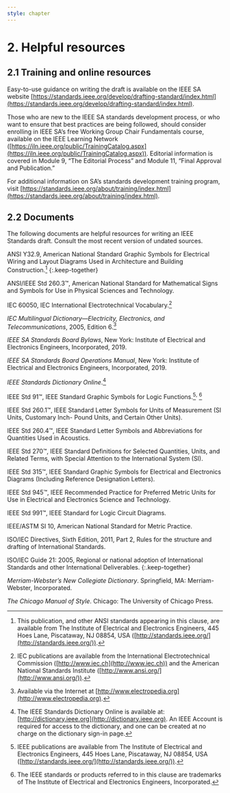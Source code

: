 ```yaml
---
style: chapter
---
```


# 2. Helpful resources

## 2.1 Training and online resources

Easy-to-use guidance on writing the draft is available on the IEEE SA website [https://standards.ieee.org/develop/drafting-standard/index.html](https://standards.ieee.org/develop/drafting-standard/index.html).

Those who are new to the IEEE SA standards development process, or who want to ensure that best practices are being followed, should consider enrolling in IEEE SA’s free Working Group Chair Fundamentals course, available on the IEEE Learning Network ([https://iln.ieee.org/public/TrainingCatalog.aspx](https://iln.ieee.org/public/TrainingCatalog.aspx)). Editorial information is covered in Module 9, “The Editorial Process” and Module 11, “Final Approval and Publication.”

For additional information on SA’s standards development training program, visit [https://standards.ieee.org/about/training/index.html](https://standards.ieee.org/about/training/index.html).

## 2.2 Documents

The following documents are helpful resources for writing an IEEE Standards draft. Consult the most recent version of undated sources.

ANSI Y32.9, American National Standard Graphic Symbols for Electrical Wiring and Layout Diagrams Used in Architecture and Building Construction.[^ANSI-Y32_9]
{:.keep-together}

ANSI/IEEE Std 260.3™, American National Standard for Mathematical Signs and Symbols for Use in Physical Sciences and Technology.

IEC 60050, IEC International Electrotechnical Vocabulary.[^IEC-60050]

*IEC Multilingual Dictionary—Electricity, Electronics, and Telecommunications*, 2005, Edition 6.[^IEC-Multilingual]

*IEEE SA Standards Board Bylaws*, New York: Institute of Electrical and Electronics Engineers, Incorporated, 2019.

*IEEE SA Standards Board Operations Manual*, New York: Institute of Electrical and Electronics Engineers, Incorporated, 2019.

*IEEE Standards Dictionary Online*.[^IEEE-StdDic]

IEEE Std 91™, IEEE Standard Graphic Symbols for Logic Functions.[^IEEE-Std-91]<sup>,</sup> [^IEEE-Std-Sym]

IEEE Std 260.1™, IEEE Standard Letter Symbols for Units of Measurement (SI Units, Customary Inch- Pound Units, and Certain Other Units).

IEEE Std 260.4™, IEEE Standard Letter Symbols and Abbreviations for Quantities Used in Acoustics.

IEEE Std 270™, IEEE Standard Definitions for Selected Quantities, Units, and Related Terms, with Special Attention to the International System (SI).

IEEE Std 315™, IEEE Standard Graphic Symbols for Electrical and Electronics Diagrams (Including Reference Designation Letters).

IEEE Std 945™, IEEE Recommended Practice for Preferred Metric Units for Use in Electrical and Electronics Science and Technology.

IEEE Std 991™, IEEE Standard for Logic Circuit Diagrams.

IEEE/ASTM SI 10, American National Standard for Metric Practice.

ISO/IEC Directives, Sixth Edition, 2011, Part 2, Rules for the structure and drafting of International Standards.

ISO/IEC Guide 21: 2005, Regional or national adoption of International Standards and other International Deliverables.
{:.keep-together}

*Merriam-Webster’s New Collegiate Dictionary*. Springfield, MA: Merriam-Webster, Incorporated.

*The Chicago Manual of Style*. Chicago: The University of Chicago Press.

[^ANSI-Y32_9]: This publication, and other ANSI standards appearing in this clause, are available from The Institute of Electrical and Electronics Engineers, 445 Hoes Lane, Piscataway, NJ 08854, USA ([http://standards.ieee.org/](http://standards.ieee.org/)).

[^IEC-60050]: IEC publications are available from the International Electrotechnical Commission ([http://www.iec.ch](http://www.iec.ch)) and the American National Standards Institute ([http://www.ansi.org/](http://www.ansi.org/)).

[^IEC-Multilingual]: Available via the Internet at [http://www.electropedia.org](http://www.electropedia.org).

[^IEEE-StdDic]: The IEEE Standards Dictionary Online is available at: [http://dictionary.ieee.org](http://dictionary.ieee.org). An IEEE Account is required for access to the dictionary, and one can be created at no charge on the dictionary sign-in page.

[^IEEE-Std-91]: IEEE publications are available from The Institute of Electrical and Electronics Engineers, 445 Hoes Lane, Piscataway, NJ 08854, USA ([http://standards.ieee.org/](http://standards.ieee.org/)).

[^IEEE-Std-Sym]: The IEEE standards or products referred to in this clause are trademarks of The Institute of Electrical and Electronics Engineers, Incorporated.
